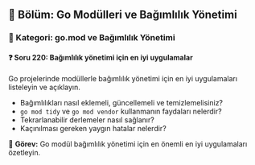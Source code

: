 ## 📘 Bölüm: Go Modülleri ve Bağımlılık Yönetimi
### 🔹 Kategori: go.mod ve Bağımlılık Yönetimi
#### ❓ Soru 220: Bağımlılık yönetimi için en iyi uygulamalar

Go projelerinde modüllerle bağımlılık yönetimi için en iyi uygulamaları listeleyin ve açıklayın.

- Bağımlılıkları nasıl eklemeli, güncellemeli ve temizlemelisiniz?
- `go mod tidy` ve `go mod vendor` kullanmanın faydaları nelerdir?
- Tekrarlanabilir derlemeler nasıl sağlanır?
- Kaçınılması gereken yaygın hatalar nelerdir?

🔧 **Görev:** Go modül bağımlılık yönetimi için en önemli en iyi uygulamaları özetleyin.